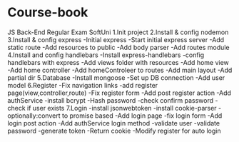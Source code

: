 # Course-book
JS Back-End Regular Exam SoftUni
1.Init project
2.Install & config nodemon
3.Install & config express
-Initial express 
-Start initial express server
-Add static route
-Add resources to public
-Add body parser
-Add routes module
4.Install and config handlebars
-Install express-handlebars
-config handlebars with express
-Add views folder with resources
-Add home view
-Add home controller
-Add homeControleer to routes
-Add main layout
-Add partial dir
5.Database
-Install mongoose
-Set up DB connection
-Add user model
6.Register
-Fix navigation links
-add register page(view,controller,route)
-Fix register form
-Add post register action
-Add authService
-install bcrypt
-Hash password
-check confirm password
-check if user exists
7.Login
-install jsonwebtoken
-install cookie-parser
-optionally:convert to promise based
-Add login page
-fix login form
-Add login post action
-Add authService login method
  -validate user
  -validate password
  -generate token
-Return cookie
-Modify register for auto login



